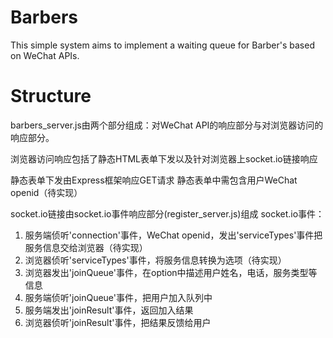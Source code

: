 # Barbers
This simple system aims to implement a waiting queue for Barber's based on WeChat APIs.

# Structure
barbers_server.js由两个部分组成：对WeChat API的响应部分与对浏览器访问的响应部分。

浏览器访问响应包括了静态HTML表单下发以及针对浏览器上socket.io链接响应

静态表单下发由Express框架响应GET请求
静态表单中需包含用户WeChat openid（待实现）

socket.io链接由socket.io事件响应部分(register_server.js)组成
socket.io事件：
1. 服务端侦听'connection'事件，WeChat openid，发出'serviceTypes'事件把服务信息交给浏览器（待实现）
2. 浏览器侦听'serviceTypes'事件，将服务信息转换为选项（待实现）
3. 浏览器发出'joinQueue'事件，在option中描述用户姓名，电话，服务类型等信息
4. 服务端侦听'joinQueue'事件，把用户加入队列中
5. 服务端发出'joinResult'事件，返回加入结果
6. 浏览器侦听'joinResult'事件，把结果反馈给用户

